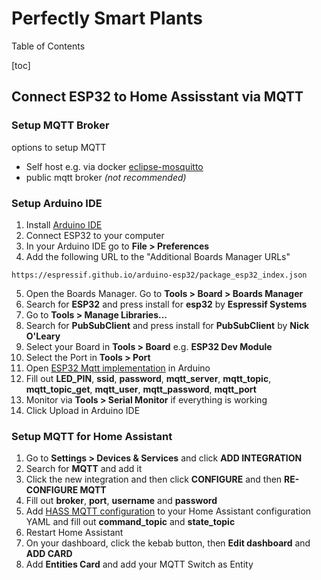 # Perfectly Smart Plants

Table of Contents

[toc]

## Connect ESP32 to Home Assisstant via MQTT

### Setup MQTT Broker

options to setup MQTT

- Self host e.g. via docker [eclipse-mosquitto](https://hub.docker.com/_/eclipse-mosquitto)
- public mqtt broker *(not recommended)*

### Setup Arduino IDE

1. Install [Arduino IDE](https://www.arduino.cc/en/software)
2. Connect ESP32 to your computer
3. In your Arduino IDE go to **File > Preferences**
4. Add the following URL to the "Additional Boards Manager URLs"

```link
https://espressif.github.io/arduino-esp32/package_esp32_index.json
```

5. Open the Boards Manager. Go to **Tools > Board > Boards Manager**
6. Search for **ESP32** and press install for **esp32** by **Espressif Systems**
7. Go to **Tools > Manage Libraries...**
8. Search for **PubSubClient** and press install for **PubSubClient** by **Nick O'Leary**
9. Select your Board in **Tools > Board** e.g. **ESP32 Dev Module**
10. Select the Port in **Tools > Port**
11. Open [ESP32 Mqtt implementation](arduino/tests/mqtt/mqtt.ino) in Arduino
12. Fill out **LED_PIN**, **ssid**, **password**, **mqtt_server**, **mqtt_topic**, **mqtt_topic_get**, **mqtt_user**, **mqtt_password**, **mqtt_port**
13. Monitor via **Tools > Serial Monitor** if everything is working
14. Click Upload in Arduino IDE

### Setup MQTT for Home Assistant

1. Go to **Settings > Devices & Services** and click **ADD INTEGRATION**
2. Search for **MQTT** and add it
3. Click the new integration and then click **CONFIGURE** and then **RE-CONFIGURE MQTT**
4. Fill out **broker**, **port**, **username** and **password**
5. Add [HASS MQTT configuration](arduino/tests/mqtt/configuration.yaml) to your Home Assistant configuration YAML and fill out **command_topic** and **state_topic**
6. Restart Home Assistant
7. On your dashboard, click the kebab button, then **Edit dashboard** and **ADD CARD**
8. Add **Entities Card** and add your MQTT Switch as Entity
